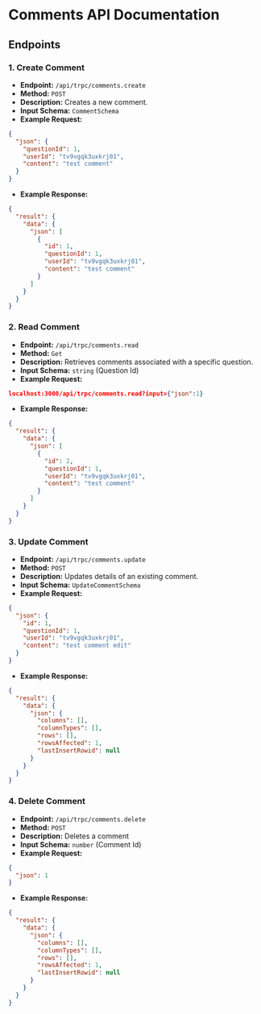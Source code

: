 # Comments API Documentation

## Endpoints

### 1. Create Comment

- **Endpoint:** `/api/trpc/comments.create`
- **Method:** `POST`
- **Description:** Creates a new comment.
- **Input Schema:** `CommentSchema`
- **Example Request:**

```json
{
  "json": {
    "questionId": 1,
    "userId": "tv9vgqk3uxkrj01",
    "content": "test comment"
  }
}
```

- **Example Response:**

```json
{
  "result": {
    "data": {
      "json": [
        {
          "id": 1,
          "questionId": 1,
          "userId": "tv9vgqk3uxkrj01",
          "content": "test comment"
        }
      ]
    }
  }
}
```

### 2. Read Comment

- **Endpoint:** `/api/trpc/comments.read`
- **Method:** `Get`
- **Description:** Retrieves comments associated with a specific question.
- **Input Schema:** `string` (Question Id)
- **Example Request:**

```json
localhost:3000/api/trpc/comments.read?input={"json":1}
```

- **Example Response:**

```json
{
  "result": {
    "data": {
      "json": [
        {
          "id": 2,
          "questionId": 1,
          "userId": "tv9vgqk3uxkrj01",
          "content": "test comment"
        }
      ]
    }
  }
}
```

### 3. Update Comment

- **Endpoint:** `/api/trpc/comments.update`
- **Method:** `POST`
- **Description:** Updates details of an existing comment.
- **Input Schema:** `UpdateCommentSchema`
- **Example Request:**

```json
{
  "json": {
    "id": 1,
    "questionId": 1,
    "userId": "tv9vgqk3uxkrj01",
    "content": "test comment edit"
  }
}
```

- **Example Response:**

```json
{
  "result": {
    "data": {
      "json": {
        "columns": [],
        "columnTypes": [],
        "rows": [],
        "rowsAffected": 1,
        "lastInsertRowid": null
      }
    }
  }
}
```

### 4. Delete Comment

- **Endpoint:** `/api/trpc/comments.delete`
- **Method:** `POST`
- **Description:** Deletes a comment
- **Input Schema:** `number` (Comment Id)
- **Example Request:**

```json
{
  "json": 1
}
```

- **Example Response:**

```json
{
  "result": {
    "data": {
      "json": {
        "columns": [],
        "columnTypes": [],
        "rows": [],
        "rowsAffected": 1,
        "lastInsertRowid": null
      }
    }
  }
}
```
